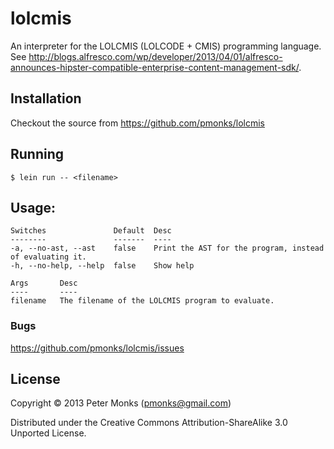 # lolcmis

An interpreter for the LOLCMIS (LOLCODE + CMIS) programming language.  See http://blogs.alfresco.com/wp/developer/2013/04/01/alfresco-announces-hipster-compatible-enterprise-content-management-sdk/.

## Installation

Checkout the source from https://github.com/pmonks/lolcmis

## Running

    $ lein run -- <filename>

## Usage:

    Switches               Default  Desc
    --------               -------  ----
    -a, --no-ast, --ast    false    Print the AST for the program, instead of evaluating it.
    -h, --no-help, --help  false    Show help

    Args       Desc
    ----       ----
    filename   The filename of the LOLCMIS program to evaluate.

### Bugs

https://github.com/pmonks/lolcmis/issues

## License

Copyright © 2013 Peter Monks (pmonks@gmail.com)

Distributed under the Creative Commons Attribution-ShareAlike 3.0 Unported License.
